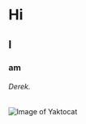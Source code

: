 # Hi 
## I 
### am 
###### Derek. 
![Image of Yaktocat](https://octodex.github.com/images/yaktocat.png)
